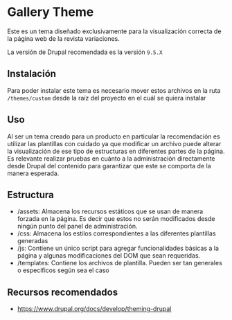 # Gallery Theme

Este es un tema diseñado exclusivamente para la visualización correcta de la página web de la revista variaciones.

La versión de Drupal recomendada es la versión `9.5.X`

## Instalación

Para poder instalar este tema es necesario mover estos archivos en la ruta `/themes/custom` desde la raíz del proyecto
en el cuál se quiera instalar

## Uso

Al ser un tema creado para un producto en particular la recomendación es utilizar las plantillas con cuidado ya que
modificar un archivo puede alterar la visualización de ese tipo de estructuras en diferentes partes de la página. Es
relevante realizar pruebas en cuánto a la administración directamente desde Drupal del contenido para garantizar que
este se comporta de la manera esperada.

## Estructura

- /assets: Almacena los recursos estáticos que se usan de manera forzada en la página. Es decir que estos no serán
  modificados desde ningún punto del panel de administración.
- /css: Almacena los estilos correspondientes a las diferentes plantillas generadas
- /js: Contiene un único script para agregar funcionalidades básicas a la página y algunas modificaciones del DOM que sean requeridas.
- /templates: Contiene los archivos de plantilla. Pueden ser tan generales o especificos según sea el caso

## Recursos recomendados
- https://www.drupal.org/docs/develop/theming-drupal

